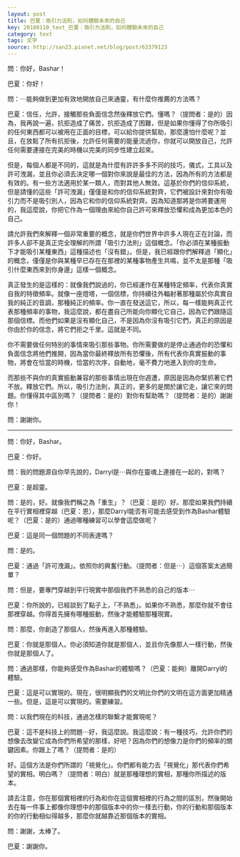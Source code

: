 ```yaml
---
layout: post
title: 巴夏：吸引力法則，如何體驗未來的自己
key: 20180110_text_巴夏：吸引力法則，如何體驗未來的自己
category: text
tags: 文字
source: http://san23.pixnet.net/blog/post/63379123
---
```



問：你好，Bashar！

巴夏：你好！

問：⋯能夠做到更加有效地開放自己來通靈，有什麼你推薦的方法嗎？

巴夏：信任，允許，接觸那些負面信念然後釋放它們。懂嗎？（提問者：是的）因為，我再說一遍，抗拒造成了痛苦，抗拒造成了困難，但是如果你懂得了你所吸引的任何東西都可以被用在正面的目標，可以給你提供幫助，那麼還怕什麼呢？並且，在放鬆了所有抗拒後，允許任何需要的能量流過你，你就可以開放自己，允許任何需要連接在完美的時機以完美的同步性建立起來。

但是，每個人都是不同的，這就是為什麼有許許多多不同的技巧，儀式，工具以及許可洩漏，並且你必須去決定哪一個對你來說是最佳的方法，因為所有的方法都是有效的。有一些方法適用於某一類人，而對其他人無效。這基於你們的信仰系統，但是請懂的這些「許可洩漏」僅僅是和你的信仰系統對齊，它們被設計來對你有吸引力而不是吸引別人，因為它和你的信仰系統對齊。因為知道那將是你將要運用的，我這麼說，你把它作為一個理由來給你自己許可來釋放恐懼和成為更加本色的自己。

請允許我們來解釋一個非常重要的概念，就是你們世界中許多人現在正在討論，而許多人卻不是真正完全理解的所謂「吸引力法則」這個概念。「你必須在某種振動下才能吸引某種東西」這種描述也「沒有錯」。但是，我已經跟你們解釋過「顯化」的概念，僅僅是你與某種早已存在在那裡的某種事物產生共鳴，並不太是那種「吸引什麼東西來到你身邊」這樣一個概念。

真正發生的是這樣的：就像我們說過的，你已經運作在某種特定頻率，代表你真實自我的特徵頻率。就像一座燈塔，一個信標，你持續往外輻射著那種屬於你真實自我的純正的音調，那種純正的頻率。你一直在發送這它，所以，每一樣能夠真正代表那種頻率的事物，我這麼說，都在盡自己所能向你顯化它自己，因為它們跟隨這那個信標。而他們如果是沒有顯化自己，不是因為你沒有吸引它們，真正的原因是你由於你的信念，將它們拒之千里。這就是不同。

你不需要做任何特別的事情來吸引那些事物。你所需要做的是停止通過你的恐懼和負面信念將他們推開，因為當你最終釋放所有恐懼後，所有代表你真實振動的事物，將會在恰當的時機，恰當的次序，自動地，毫不費力地進入到你的生命。

而那些不與你的真實振動兼容的那些事情出現在你週遭，原因是因為你緊抓著它們不放。釋放它們。所以，吸引力法則，真正的，更多的是關於讓它走，讓它來的問題。你懂得其中區別嗎？（提問者：是的）對你有幫助嗎？（提問者：是的）謝謝你！

問：謝謝你。

---

問：你好，Bashar。

巴夏：你好。

問：我的問題源自你早先說的，Darryl是⋯與你在靈魂上連接在一起的，對嗎？

巴夏：是超靈。

問：是的，好。就像我們稱之為「重生」？（巴夏：是的）好。那麼如果我們持續在平行實相裡穿越（巴夏：恩），那麼Darryl能否有可能去感受到作為Bashar體驗呢？（巴夏：是的）通過哪種練習可以學會這麼做呢？

巴夏：這是同一個問題的不同表達嗎？

問：是的。

巴夏：通過「許可洩漏」。依照你的興奮行動。（提問者：但是⋯）這個答案太過簡單？

問：但是，要專門穿越到平行現實中那個我們不熟悉的自己的版本⋯

巴夏：你所說的，已經談到了點子上，「不熟悉」。如果你不熟悉，那麼你就不會往那裡穿越。你得首先擁有哪種振動，然後才能體驗那種現實。

問：那麼，你創造了那個人，然後再進入那種體驗。

巴夏：你就是那個人。你必須知道你就是那個人，並且你先像那人一樣行動，然後你就是那個人了。

問：通過那樣，你能夠感受作為Bashar的體驗嗎？（巴夏：能夠）離開Darryl的體驗。

巴夏：這是可以實現的。現在，很明顯我們的文明比你們的文明在這方面更加精通一些。但是，這是可以實現的。需要練習。

問：以我們現在的科技，通過怎樣的聯繫才能實現呢？

巴夏：這不是科技上的問題⋯好，我這麼說。我這麼說：有一種技巧，允許你們的想像去改變它成為你們所希望的那樣，好吧？因為你們的想像力是你們的頻率的關鍵因素。你跟上了嗎？（提問者：是的）

好。這個方法是你們所謂的「視覺化」。你們都有能力去「視覺化」那代表你們希望的實相。明白嗎？（提問者：明白）就是那種理想的實相，那種你所描述的版本。

請去注意，你在那個實相裡的行為和你在這個實相裡的行為之間的區別，然後開始去在每一件事上都像你理想中的那個版本中的你一樣去行動，你的行動和那個版本的你的行動相似得越多，那麼你就越靠近那個版本的實相。

問：謝謝，太棒了。

巴夏：謝謝你。
